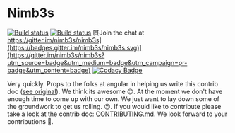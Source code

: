 # Nimb3s

[![Build status](https://ci.appveyor.com/api/projects/status/jvcixfkb0r9ysktc/branch/master?svg=true&pendingText=master%20-%20pending&failingText=master%20-%20failed&passingText=master)](https://ci.appveyor.com/project/ktabarez/nimb3s/branch/master)
[![Build status](https://ci.appveyor.com/api/projects/status/jvcixfkb0r9ysktc/branch/develop?svg=true&pendingText=develop%20-%20pending&failingText=develop%20-%20failed&passingText=develop)](https://ci.appveyor.com/project/ktabarez/nimb3s/branch/develop)
[![Join the chat at https://gitter.im/nimb3s/nimb3s](https://badges.gitter.im/nimb3s/nimb3s.svg)](https://gitter.im/nimb3s/nimb3s?utm_source=badge&utm_medium=badge&utm_campaign=pr-badge&utm_content=badge)
[![Codacy Badge](https://api.codacy.com/project/badge/Grade/e09351f39ed04ae895d46f9ecc558d83)](https://www.codacy.com/manual/ktabarez/nimb3s?utm_source=github.com&amp;utm_medium=referral&amp;utm_content=nimb3s/nimb3s&amp;utm_campaign=Badge_Grade)

Very quickly. Props to the folks at angular in helping us write this contrib doc ([see original](https://github.com/angular/angular/blob/master/CONTRIBUTING.md)). We think its awesome 😍. At the moment we don't have enough time to come up with our own. We just want to lay down some of the groundwork to get us rolling. 😉. If you would like to contribute please take a look at the contrib doc: [CONTRIBUTING.md](https://github.com/nimb3s/nimb3s/blob/master/CONTRIBUTING.md). We look forward to your contributions :full_moon_with_face:.
